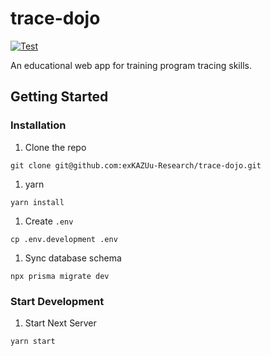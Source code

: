 # trace-dojo

[![Test](https://github.com/exKAZUu-Research/trace-dojo/actions/workflows/test.yml/badge.svg)](https://github.com/exKAZUu-Research/trace-dojo/actions/workflows/test.yml)

An educational web app for training program tracing skills.

## Getting Started

### Installation

1. Clone the repo

```
git clone git@github.com:exKAZUu-Research/trace-dojo.git
```

1. yarn

```
yarn install
```

1. Create `.env`

```
cp .env.development .env
```

1. Sync database schema

```
npx prisma migrate dev
```

### Start Development

1. Start Next Server

```
yarn start
```
